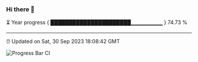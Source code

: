 ### Hi there 👋

⏳ Year progress { ██████████████████████▁▁▁▁▁▁▁▁ } 74.73 %

---

⏰ Updated on Sat, 30 Sep 2023 18:08:42 GMT

![Progress Bar CI](https://github.com/Shyam-Makwana/GitHub-Actions-Demo/workflows/Progress%20Bar%20CI/badge.svg)

